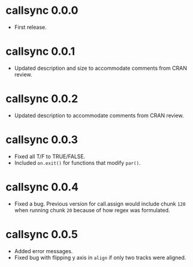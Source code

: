 # callsync 0.0.0

* First release.

# callsync 0.0.1

* Updated description and size to accommodate comments from CRAN review. 

# callsync 0.0.2

* Updated description to accommodate comments from CRAN review. 

# callsync 0.0.3

* Fixed all T/F to TRUE/FALSE.
* Included `on.exit()` for functions that modify `par()`. 

# callsync 0.0.4

* Fixed a bug. Previous version for call.assign would include chunk `120` when running chunk `20` because of how
  regex was formulated. 

# callsync 0.0.5 

* Added error messages.
* Fixed bug with flipping y axis in `align` if only two tracks were aligned. 
